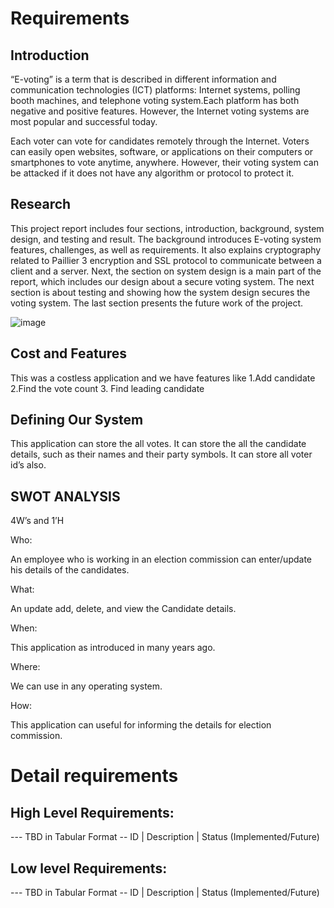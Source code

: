 # Requirements
## Introduction
 “E-voting” is a term that is described in different information and communication technologies (ICT) platforms: Internet systems, polling booth machines, and telephone voting system.Each platform has both negative and positive features. However, the Internet voting systems are most popular and successful today. 

Each voter can vote for candidates remotely through the Internet. Voters can easily open websites, software, or applications on their computers or smartphones to vote anytime, anywhere. However, their voting system can be attacked if it does not have any algorithm or protocol to protect it. 

## Research
This project report includes four sections, introduction, background, system design, and testing and result. The background introduces E-voting system features, challenges, as well as requirements. It also explains cryptography related to Paillier 3 encryption and SSL protocol to communicate between a client and a server. Next, the section on system design is a main part of the report, which includes our design about a secure voting system. The next section is about testing and showing how the system design secures the voting system. The last section presents the future work of the project.
 
 ![image](https://user-images.githubusercontent.com/62949244/114929601-a2744300-9e51-11eb-8e40-6624fba72fc7.png)

 

## Cost and Features
This was a costless application and we have features like 1.Add candidate 2.Find the vote count 
3. Find leading candidate

## Defining Our System
   This application can store the all votes. It can store the all the candidate details, such as their names and their party symbols. It can store all voter id’s also.

## SWOT ANALYSIS


4W’s and 1’H

Who:

An employee who is working in an election commission can enter/update his details of the candidates.

What:

An update add, delete, and view the Candidate details.

When:

This application as introduced in many years ago.

Where:

We can use in any operating system.

How:

This application can useful for informing the details for election commission.



# Detail requirements
## High Level Requirements:
--- TBD in Tabular Format 
-- ID | Description | Status (Implemented/Future)


##  Low level Requirements:
--- TBD in Tabular Format 
-- ID | Description | Status (Implemented/Future)

